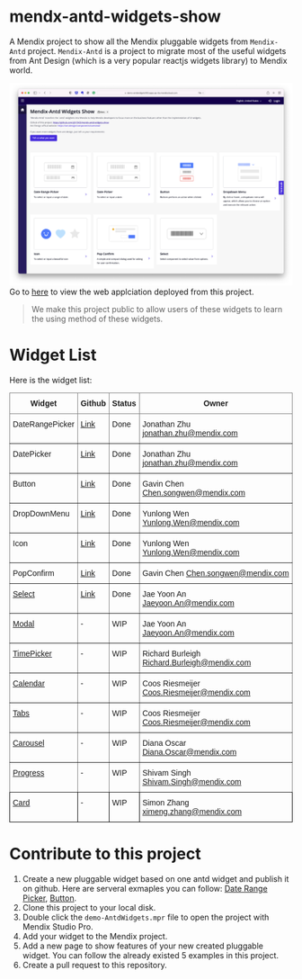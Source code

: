 # mendx-antd-widgets-show
A Mendix project to show all the Mendix pluggable widgets from `Mendix-Antd` project. `Mendix-Antd` is a project to migrate most of the useful widgets from Ant Design (which is a very popular reactjs widgets library) to Mendix world. 

![home-page-screenshot](./doc/home-page.png)
Go to [here](https://demo-antdwidgets100.apps.ap-2a.mendixcloud.com/) to view the web applciation deployed from this project.

> We make this project public to allow users of these widgets to learn the using method of these widgets.

# Widget List

Here is the widget list:

<style type="text/css">
.tg  {border-collapse:collapse;border-spacing:0;}
.tg td{border-color:black;border-style:solid;border-width:1px;font-family:Arial, sans-serif;font-size:14px;
  overflow:hidden;padding:10px 5px;word-break:normal;}
.tg th{border-color:black;border-style:solid;border-width:1px;font-family:Arial, sans-serif;font-size:14px;
  font-weight:normal;overflow:hidden;padding:10px 5px;word-break:normal;}
.tg .tg-7btt{border-color:inherit;font-weight:bold;text-align:center;vertical-align:top}
.tg .tg-0pky{border-color:inherit;text-align:left;vertical-align:top}
.tg .tg-y02l{border-color:inherit;color:#00E;text-align:left;text-decoration:underline;vertical-align:top}
.tg .tg-7h26{color:#00E;text-align:left;text-decoration:underline;vertical-align:top}
.tg .tg-0lax{text-align:left;vertical-align:top}
</style>
<table class="tg">
<thead>
  <tr>
    <th class="tg-7btt">Widget <br></th>
    <th class="tg-7btt">Github<br></th>
    <th class="tg-7btt">Status<br></th>
    <th class="tg-7btt">Owner<br></th>
  </tr>
</thead>
<tbody>
  <tr>
    <td class="tg-0pky">DateRangePicker</td>
    <td class="tg-y02l"><a href="https://github.com/zjh1943/mendix-antd-date-range-picker">Link</a> </td>
    <td class="tg-0pky">Done</td>
    <td class="tg-0pky">Jonathan Zhu<br><a href="mailto:Jonathan.zhu@mendix.com">jonathan.zhu@mendix.com</a></td>
  </tr>
  <tr>
    <td class="tg-0pky">DatePicker</td>
    <td class="tg-y02l"><a href="https://github.com/zjh1943/mendix-antd-date-picker">Link</a></td>
    <td class="tg-0pky">Done</td>
    <td class="tg-0pky">Jonathan Zhu<br><a href="mailto:Jonathan.zhu@mendix.com">jonathan.zhu@mendix.com</a></td>
  </tr>
  <tr>
    <td class="tg-0pky">Button</td>
    <td class="tg-y02l"><a href="https://github.com/GavinCnod/mendix-antd-button">Link</a></td>
    <td class="tg-0pky">Done</td>
    <td class="tg-0pky">Gavin Chen<br><a href="mailto:Chen.songwen@mendix.com">Chen.songwen@mendix.com</a></td>
  </tr>
  <tr>
    <td class="tg-0pky">DropDownMenu</td>
    <td class="tg-y02l"><a href="https://github.com/wiwengweng/mendix-antd-dropdown-menu">Link</a></td>
    <td class="tg-0pky">Done</td>
    <td class="tg-0pky">Yunlong Wen<br><a href="mailto:Yunlong.Wen@mendix.com">Yunlong.Wen@mendix.com</a></td>
  </tr>
  <tr>
    <td class="tg-0pky">Icon</td>
    <td class="tg-y02l"><a href="https://github.com/wiwengweng/mendix-antd-icon">Link</a></td>
    <td class="tg-0pky">Done</td>
    <td class="tg-0pky">Yunlong Wen<br><a href="mailto:Yunlong.Wen@mendix.com">Yunlong.Wen@mendix.com</a></td>
  </tr>
  <tr>
    <td class="tg-0pky">PopConfirm</td>
    <td class="tg-y02l"><a href="https://github.com/GavinCnod/mendix-antd-popconfirm">Link</a></td>
    <td class="tg-0pky">Done</td>
    <td class="tg-0pky">Gavin Chen <a href="mailto:Chen.songwen@mendix.com">Chen.songwen@mendix.com</a></td>
  </tr>
  <tr>
    <td class="tg-y02l"><a href="https://ant.design/components/select-cn/">Select</a></td>
    <td class="tg-y02l"><a href="https://github.com/jaeyoonan/mendix-antd-dropdown">Link</a></td>
    <td class="tg-0pky">Done</td>
    <td class="tg-0pky">Jae Yoon An <br><a href="mailto:Jaeyoon.An@mendix.com">Jaeyoon.An@mendix.com</a></td>
  </tr>
  <tr>
    <td class="tg-y02l"><a href="https://ant.design/components/modal-cn/">Modal</a></td>
    <td class="tg-0pky">-</td>
    <td class="tg-0pky">WIP</td>
    <td class="tg-0pky">Jae Yoon An <br><a href="mailto:Jaeyoon.An@mendix.com">Jaeyoon.An@mendix.com</a></td>
  </tr>
  <tr>
    <td class="tg-y02l"><a href="https://ant.design/components/time-picker-cn/">TimePicker</a></td>
    <td class="tg-0pky">-</td>
    <td class="tg-0pky">WIP</td>
    <td class="tg-0pky">Richard Burleigh <a href="mailto:Richard.Burleigh@mendix.com">Richard.Burleigh@mendix.com</a></td>
  </tr>
  <tr>
    <td class="tg-y02l"><a href="https://ant.design/components/calendar-cn/">Calendar</a></td>
    <td class="tg-0pky">-</td>
    <td class="tg-0pky">WIP</td>
    <td class="tg-0pky">Coos Riesmeijer <a href="mailto:Coos.Riesmeijer@mendix.com">Coos.Riesmeijer@mendix.com</a></td>
  </tr>
  <tr>
    <td class="tg-y02l"><a href="https://ant.design/components/tabs-cn/">Tabs</a></td>
    <td class="tg-0pky">-</td>
    <td class="tg-0pky">WIP</td>
    <td class="tg-0pky">Coos Riesmeijer <a href="mailto:Coos.Riesmeijer@mendix.com">Coos.Riesmeijer@mendix.com</a></td>
  </tr>
  <tr>
    <td class="tg-y02l"><a href="https://ant.design/components/carousel-cn/">Carousel</a></td>
    <td class="tg-0pky">-</td>
    <td class="tg-0pky">WIP</td>
    <td class="tg-0pky">Diana Oscar<br><a href="mailto:Diana.Oscar@mendix.com">Diana.Oscar@mendix.com</a></td>
  </tr>
  <tr>
    <td class="tg-y02l"><a href="https://ant.design/components/progress-cn/">Progress</a></td>
    <td class="tg-0pky">-</td>
    <td class="tg-0pky">WIP</td>
    <td class="tg-0pky">Shivam Singh<br><a href="mailto:Shivam.Singh@mendix.com">Shivam.Singh@mendix.com</a></td>
  </tr>
  <tr>
    <td class="tg-7h26"><a href="https://ant.design/components/card-cn/">Card</a></td>
    <td class="tg-0lax">-</td>
    <td class="tg-0lax">WIP</td>
    <td class="tg-0lax">Simon Zhang <a href="mailto:ximeng.zhang@mendix.com">ximeng.zhang@mendix.com</a></td>
  </tr>
</tbody>
</table>

# Contribute to this project

1. Create a new pluggable widget based on one antd widget and publish it on github. Here are serveral exmaples you can follow: [Date Range Picker](https://github.com/zjh1943/mendix-antd-date-range-picker), [Button](https://github.com/GavinCnod/mendix-antd-button).
2. Clone this project to your local disk.
3. Double click the `demo-AntdWidgets.mpr` file to open the project with Mendix Studio Pro.
4. Add your widget to the Mendix project.
5. Add a new page to show features of your new created pluggable widget. You can follow the already existed 5 examples in this project.
6. Create a pull request to this repository.
